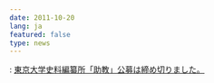 ```yaml
---
date: 2011-10-20
lang: ja
featured: false
type: news
---
```

: 
<a href="/news/2011/20111020kobo.pdf" target="_blank">東京大学史料編纂所「助教」公募は締め切りました。</a>
